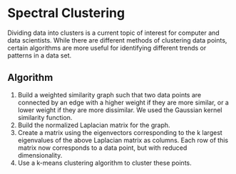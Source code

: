 Spectral Clustering
===================

Dividing data into clusters is a current topic of interest for computer and data scientists. While there are different methods of clustering data points, certain algorithms are more useful for identifying different trends or patterns in a data set.

Algorithm
---------
1. Build a weighted similarity graph such that two data points are connected by an edge with a higher weight if they are more similar, or a lower weight if they are more dissimilar. We used the Gaussian kernel similarity function.
2. Build the normalized Laplacian matrix for the graph.
3. Create a matrix using the eigenvectors corresponding to the k largest eigenvalues of the above Laplacian matrix as columns. Each row of this matrix now corresponds to a data point, but with reduced dimensionality.
4. Use a k-means clustering algorithm to cluster these points.
